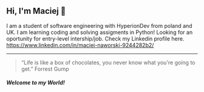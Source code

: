 ## Hi, I'm Maciej 👋

I am a student of software engineering with HyperionDev from poland and UK.
I am learning coding and solving assigments in Python!
Looking for an oportunity for entry-level intership/job.
Check my Linkedin profile here. https://www.linkedin.com/in/maciej-naworski-9244282b2/




---
>“Life is like a box of chocolates, you never know what you're going to get.”
>Forrest Gump

##### Welcome to my World!

<!--
**78JEICAM/78JEICAM** is a ✨ _special_ ✨ repository because its `README.md` (this file) appears on your GitHub profile.

Here are some ideas to get you started:

- 🔭 I’m currently working on ...
- 🌱 I’m currently learning ...
- 👯 I’m looking to collaborate on ...
- 🤔 I’m looking for help with ...
- 💬 Ask me about ...
- 📫 How to reach me: ...
- 😄 Pronouns: ...
- ⚡ Fun fact: ...
-->
